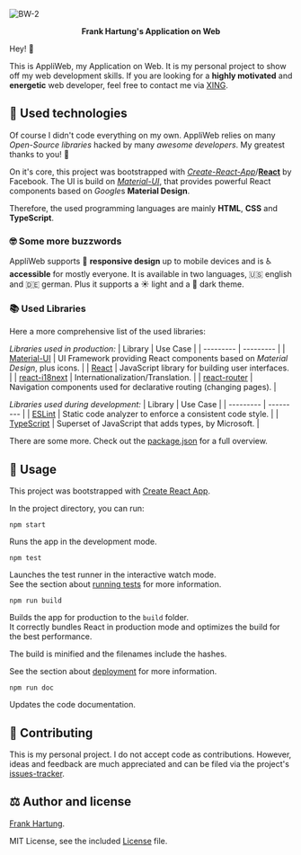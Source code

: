 ![BW-2](https://user-images.githubusercontent.com/43857716/81425030-1fce0880-9157-11ea-9fbd-3458c27725be.jpg)

<div align='center' markdown='1'>

**Frank Hartung's Application on Web**

</div>

Hey! 👋

This is AppliWeb, my Application on Web. It is my personal project to show off my web development skills. If you are looking for a **highly motivated** and **energetic** web developer, feel free to contact me via [XING](xing.com/).

## 🚀 Used technologies

Of course I didn't code everything on my own. AppliWeb relies on many *Open-Source libraries* hacked by many *awesome developers*. My greatest thanks to you! 🙏

On it's core, this project was bootstrapped with [*Create-React-App*](https://github.com/facebook/create-react-app)/[**React**](https://reactjs.org/) by Facebook.
The UI is build on [*Material-UI*](https://github.com/mui-org/material-ui), that provides powerful React components based on *Google*s **Material Design**.

Therefore, the used programming languages are mainly **HTML**, **CSS** and **TypeScript**.

### 🤓 Some more buzzwords

AppliWeb supports 📱 **responsive design** up to mobile devices and is ♿ **accessible** for mostly everyone.
It is available in two languages, 🇺🇸 english and 🇩🇪 german. Plus it supports a ☀️ light and a 🌙 dark theme.

### 📚 Used Libraries

Here a more comprehensive list of the used libraries:

*Libraries used in production:*
| Library   | Use Case  |
| --------- | --------- |
| [Material-UI](https://github.com/mui-org/material-ui) | UI Framework providing React components based on *Material Design*, plus icons. |
| [React](https://reactjs.org/) | JavaScript library for building user interfaces. |
| [react-i18next](https://react.i18next.com/) | Internationalization/Translation. |
| [react-router](https://github.com/ReactTraining/react-router) | Navigation components used for declarative routing (changing pages). |

*Libraries used during development:*
| Library   | Use Case  |
| --------- | --------- |
| [ESLint](https://eslint.org/) | Static code analyzer to enforce a consistent code style. |
| [TypeScript](https://github.com/microsoft/TypeScript) | Superset of JavaScript that adds types, by Microsoft. |

There are some more. Check out the [package.json](package.json) for a full overview.

## 🔨 Usage

This project was bootstrapped with [Create React App](https://github.com/facebook/create-react-app).

In the project directory, you can run:

`npm start`

Runs the app in the development mode.<br>

`npm test`

Launches the test runner in the interactive watch mode.<br>
See the section about [running tests](https://facebook.github.io/create-react-app/docs/running-tests) for more information.

`npm run build`

Builds the app for production to the `build` folder.<br>
It correctly bundles React in production mode and optimizes the build for the best performance.

The build is minified and the filenames include the hashes.<br>

See the section about [deployment](https://facebook.github.io/create-react-app/docs/deployment) for more information.

`npm run doc`

Updates the code documentation.

## 🐞 Contributing

This is my personal project. I do not accept code as contributions. However, ideas and feedback are much appreciated and can be filed via the project's [issues-tracker](https://github.com/sepulzera/appliweb/issues).

## ⚖️ Author and license

[Frank Hartung](https://github.com/sepulzera/).

MIT License, see the included [License](LICENSE) file.
